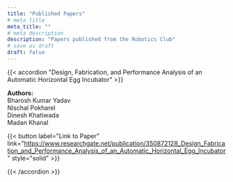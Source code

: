```yaml
---
title: "Published Papers"
# meta title
meta_title: ""
# meta description
description: "Papers published from the Robotics Club"
# save as draft
draft: false
---
```


{{< accordion "Design, Fabrication, and Performance Analysis of an Automatic Horizontal Egg Incubator" >}}

**Authors:**  
Bharosh Kumar Yadav  
Nischal Pokharel  
Dinesh Khatiwada  
Madan Khanal  

{{< button label="Link to Paper" link="https://www.researchgate.net/publication/350872128_Design_Fabrication_and_Performance_Analysis_of_an_Automatic_Horizontal_Egg_Incubator" style="solid" >}}

{{< /accordion >}}

